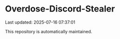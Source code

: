 # Overdose-Discord-Stealer

Last updated: 2025-07-16 07:37:01

This repository is automatically maintained.
